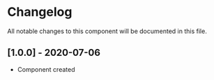 # Changelog
All notable changes to this component will be documented in this file.

## [1.0.0] - 2020-07-06
- Component created
